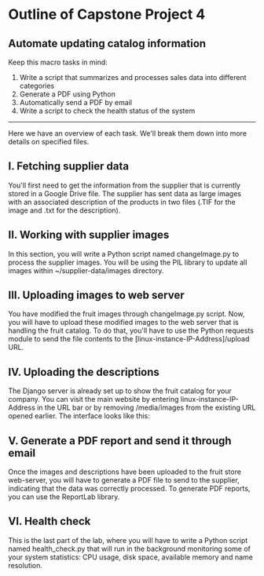 # Outline of Capstone Project 4

## Automate updating catalog information

Keep this macro tasks in mind:

1. Write a script that summarizes and processes sales data into different categories 
2. Generate a PDF using Python
3. Automatically send a PDF by email 
4. Write a script to check the health status of the system 
<hr>

Here we have an overview of each task.  We'll break them down into more details on specified files.

## I. Fetching supplier data

You'll first need to get the information from the supplier that is currently stored in a Google Drive file. The supplier has sent data as large images with an associated description of the products in two files (.TIF for the image and .txt for the description).

## II. Working with supplier images
In this section, you will write a Python script named changeImage.py to process the supplier images. You will be using the PIL library to update all images within ~/supplier-data/images directory.

## III. Uploading images to web server
You have modified the fruit images through changeImage.py script. Now, you will have to upload these modified images to the web server that is handling the fruit catalog. To do that, you'll have to use the Python requests module to send the file contents to the [linux-instance-IP-Address]/upload URL.

## IV. Uploading the descriptions
The Django server is already set up to show the fruit catalog for your company. You can visit the main website by entering linux-instance-IP-Address in the URL bar or by removing /media/images from the existing URL opened earlier. The interface looks like this:

## V. Generate a PDF report and send it through email
Once the images and descriptions have been uploaded to the fruit store web-server, you will have to generate a PDF file to send to the supplier, indicating that the data was correctly processed. To generate PDF reports, you can use the ReportLab library.

## VI. Health check
This is the last part of the lab, where you will have to write a Python script named health_check.py that will run in the background monitoring some of your system statistics: CPU usage, disk space, available memory and name resolution.
